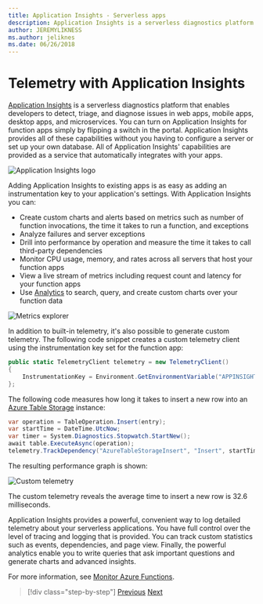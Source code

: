 ```yaml
---
title: Application Insights - Serverless apps
description: Application Insights is a serverless diagnostics platform that enables developers to detect, triage, and diagnose issues in web apps, mobile apps, desktop apps and microservices.
author: JEREMYLIKNESS
ms.author: jeliknes
ms.date: 06/26/2018
---
```

# Telemetry with Application Insights

[Application Insights](https://docs.microsoft.com/azure/application-insights) is a serverless diagnostics platform that enables developers to detect, triage, and diagnose issues in web apps, mobile apps, desktop apps, and microservices. You can turn on Application Insights for function apps simply by flipping a switch in the portal. Application Insights provides all of these capabilities without you having to configure a server or set up your own database. All of Application Insights' capabilities are provided as a service that automatically integrates with your apps.

![Application Insights logo](./media/application-insights-logo.png)

Adding Application Insights to existing apps is as easy as adding an instrumentation key to your application's settings. With Application Insights you can:

* Create custom charts and alerts based on metrics such as number of function invocations, the time it takes to run a function, and exceptions
* Analyze failures and server exceptions
* Drill into performance by operation and measure the time it takes to call third-party dependencies
* Monitor CPU usage, memory, and rates across all servers that host your function apps
* View a live stream of metrics including request count and latency for your function apps
* Use [Analytics](https://docs.microsoft.com/azure/application-insights/app-insights-analytics) to search, query, and create custom charts over your function data

![Metrics explorer](./media/metrics-explorer.png)

In addition to built-in telemetry, it's also possible to generate custom telemetry. The following code snippet creates a custom telemetry client using the instrumentation key set for the function app:

```csharp
public static TelemetryClient telemetry = new TelemetryClient()
{
    InstrumentationKey = Environment.GetEnvironmentVariable("APPINSIGHTS_INSTRUMENTATIONKEY")
};
```

The following code measures how long it takes to insert a new row into an [Azure Table Storage](https://docs.microsoft.com/azure/cosmos-db/table-storage-overview) instance:

```csharp
var operation = TableOperation.Insert(entry);
var startTime = DateTime.UtcNow;
var timer = System.Diagnostics.Stopwatch.StartNew();
await table.ExecuteAsync(operation);
telemetry.TrackDependency("AzureTableStorageInsert", "Insert", startTime, timer.Elapsed, true);
```

The resulting performance graph is shown:

![Custom telemetry](./media/custom-telemetry.png)

The custom telemetry reveals the average time to insert a new row is 32.6 milliseconds.

Application Insights provides a powerful, convenient way to log detailed telemetry about your serverless applications. You have full control over the level of tracing and logging that is provided. You can track custom statistics such as events, dependencies, and page view. Finally, the powerful analytics enable you to write queries that ask important questions and generate charts and advanced insights.

For more information, see [Monitor Azure Functions](https://docs.microsoft.com/azure/azure-functions/functions-monitoring).

> [!div  class="step-by-step"]
> [Previous](azure-functions.md)
> [Next](logic-apps.md)